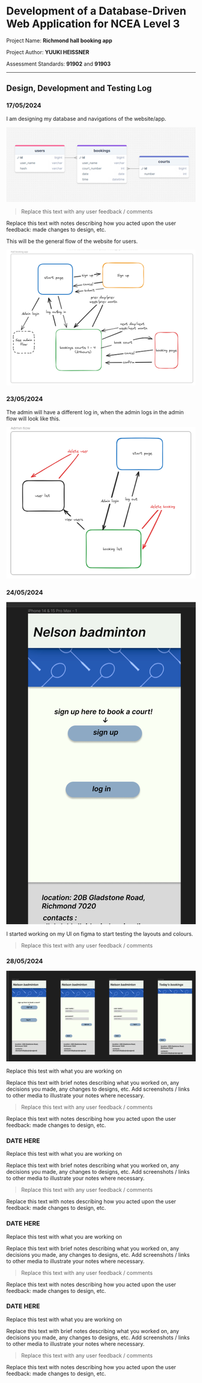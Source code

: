 # Development of a Database-Driven Web Application for NCEA Level 3

Project Name: **Richmond hall booking app**

Project Author: **YUUKI HEISSNER**

Assessment Standards: **91902** and **91903**


-------------------------------------------------

## Design, Development and Testing Log

### 17/05/2024

I am designing my database and navigations of the website/app.  

![Alt text](images/db.png)

> Replace this text with any user feedback / comments

Replace this text with notes describing how you acted upon the user feedback: made changes to design, etc.

This will be the general flow of the website for users. 

![Alt text](images/flow.png)

### 23/05/2024

The admin will have a different log in, when the admin logs in the admin flow will look like this. 

![Alt text](images/admin-flow.png)

### 24/05/2024

![Alt text](images/figma.png)

I started working on my UI on figma to start testing the layouts and colours. 

> Replace this text with any user feedback / comments

### 28/05/2024

![Alt text](image.png)

Replace this test with what you are working on

Replace this text with brief notes describing what you worked on, any decisions you made, any changes to designs, etc. Add screenshots / links to other media to illustrate your notes where necessary.

> Replace this text with any user feedback / comments

Replace this text with notes describing how you acted upon the user feedback: made changes to design, etc.

### DATE HERE

Replace this test with what you are working on

Replace this text with brief notes describing what you worked on, any decisions you made, any changes to designs, etc. Add screenshots / links to other media to illustrate your notes where necessary.

> Replace this text with any user feedback / comments

Replace this text with notes describing how you acted upon the user feedback: made changes to design, etc.

### DATE HERE

Replace this test with what you are working on

Replace this text with brief notes describing what you worked on, any decisions you made, any changes to designs, etc. Add screenshots / links to other media to illustrate your notes where necessary.

> Replace this text with any user feedback / comments

Replace this text with notes describing how you acted upon the user feedback: made changes to design, etc.

### DATE HERE

Replace this test with what you are working on

Replace this text with brief notes describing what you worked on, any decisions you made, any changes to designs, etc. Add screenshots / links to other media to illustrate your notes where necessary.

> Replace this text with any user feedback / comments

Replace this text with notes describing how you acted upon the user feedback: made changes to design, etc.
